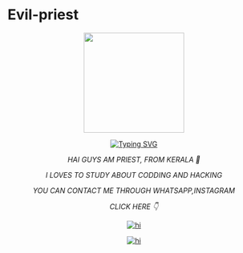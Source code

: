# Evil-priest 

 

<div align="center">
<img border-radius: 15px src="https://i.imgur.com/c5E81Cu.jpeg" width="200" height="200"/> 

 

[![Typing SVG](https://readme-typing-svg.herokuapp.com?font=Bomber+Escort&color=00FFFF&size=20&lines=HAI+GUYS,+WELCOME+TO+MY+PROFILE)](https://bit.ly/3lC8I7t)

 

 

*HAI GUYS AM PRIEST, FROM KERALA 💖* 

*I LOVES TO STUDY ABOUT CODDING AND HACKING*

*YOU CAN CONTACT ME THROUGH WHATSAPP,INSTAGRAM* 

*CLICK HERE 👇*

<a href="http://wa.me/+919188434967"><img title="hi" src="https://img.shields.io/badge/HERE 😍-priest/Sophia?color=FF6347&style=for-the-badge&logo=whatsapp"></a>

 <a href="https://www.instagram.com/priest_viking"><img title="hi" src="https://img.shields.io/badge/HERE 😍-priest/Sophia?color=90ee90&style=for-the-badge&logo=instagram"></a>

